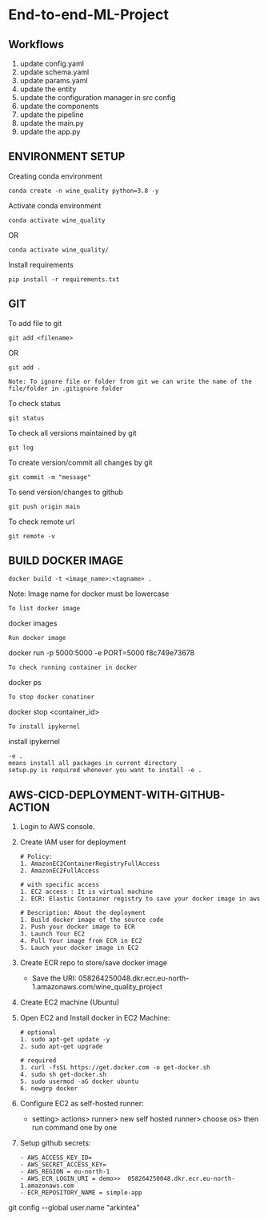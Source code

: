 # End-to-end-ML-Project


## Workflows

1. update config.yaml
2. update schema.yaml
3. update params.yaml
4. update the entity
5. update the configuration manager in src config
6. update the components
7. update the pipeline
8. update the main.py
9. update the app.py


## ENVIRONMENT SETUP
Creating conda environment
```
conda create -n wine_quality python=3.8 -y
```

Activate conda environment
```
conda activate wine_quality
```
OR
```
conda activate wine_quality/
```

Install requirements
```
pip install -r requirements.txt
```

## GIT
To add file to git
```
git add <filename>
```
OR
```
git add .
```

```
Note: To ignore file or folder from git we can write the name of the file/folder in .gitignore folder
```

To check status
```
git status
```

To check all versions maintained by git
```
git log
```

To create version/commit all changes by git
```
git commit -m "message"
```

To send version/changes to github
```
git push origin main
```

To check remote url
```
git remote -v
```


## BUILD DOCKER IMAGE
```
docker build -t <image_name>:<tagname> .
```
Note: Image name for docker must be lowercase
```
To list docker image
```
docker images
```
Run docker image
```
docker run -p 5000:5000 -e PORT=5000 f8c749e73678
```
To check running container in docker
```
docker ps
```
To stop docker conatiner
```
docker stop <container_id>
```
To install ipykernel
```
install ipykernel
```
-e . 
means install all packages in current directory
setup.py is required whenever you want to install -e .
```


## AWS-CICD-DEPLOYMENT-WITH-GITHUB-ACTION


1. Login to AWS console.
2. Create IAM user for deployment

    ```
	# Policy:
	1. AmazonEC2ContainerRegistryFullAccess
	2. AmazonEC2FullAccess

	# with specific access
	1. EC2 access : It is virtual machine
	2. ECR: Elastic Container registry to save your docker image in aws

	# Description: About the deployment
	1. Build docker image of the source code
	2. Push your docker image to ECR
	3. Launch Your EC2 
	4. Pull Your image from ECR in EC2
	5. Lauch your docker image in EC2
    ```


3. Create ECR repo to store/save docker image
    - Save the URI: 058264250048.dkr.ecr.eu-north-1.amazonaws.com/wine_quality_project
4. Create EC2 machine (Ubuntu)
5. Open EC2 and Install docker in EC2 Machine:

	```
	# optional
	1. sudo apt-get update -y
	2. sudo apt-get upgrade
	
	# required
	3. curl -fsSL https://get.docker.com -o get-docker.sh
	4. sudo sh get-docker.sh
	5. sudo usermod -aG docker ubuntu
	6. newgrp docker
	
6. Configure EC2 as self-hosted runner:
    - setting> actions> runner> new self hosted runner> choose os> then run command one by one
7. Setup github secrets:
    ```
    - AWS_ACCESS_KEY_ID=
    - AWS_SECRET_ACCESS_KEY=
    - AWS_REGION = eu-north-1
    - AWS_ECR_LOGIN_URI = demo>>  058264250048.dkr.ecr.eu-north-1.amazonaws.com
    - ECR_REPOSITORY_NAME = simple-app
    ```

git config --global user.name "arkintea"